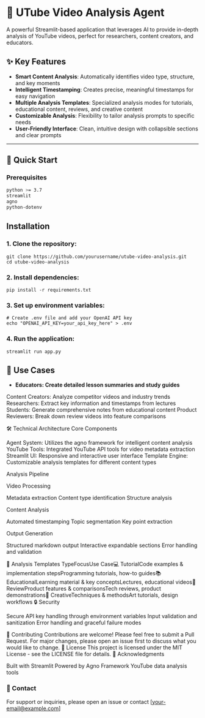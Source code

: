 # 🎥 UTube Video Analysis Agent

A powerful Streamlit-based application that leverages AI to provide in-depth analysis of YouTube videos, perfect for researchers, content creators, and educators.

## ✨ Key Features

- **Smart Content Analysis**: Automatically identifies video type, structure, and key moments
- **Intelligent Timestamping**: Creates precise, meaningful timestamps for easy navigation
- **Multiple Analysis Templates**: Specialized analysis modes for tutorials, educational content, reviews, and creative content
- **Customizable Analysis**: Flexibility to tailor analysis prompts to specific needs
- **User-Friendly Interface**: Clean, intuitive design with collapsible sections and clear prompts

---

## 🚀 Quick Start

### Prerequisites

```bash
python >= 3.7
streamlit
agno
python-dotenv
```

## Installation

### 1. Clone the repository:

```
git clone https://github.com/yourusername/utube-video-analysis.git
cd utube-video-analysis

```

### 2. Install dependencies:

```
pip install -r requirements.txt

```

### 3. Set up environment variables:

```
# Create .env file and add your OpenAI API key
echo "OPENAI_API_KEY=your_api_key_here" > .env
```

### 4. Run the application:

```
streamlit run app.py

```

## 🎯 Use Cases

- **Educators: Create detailed lesson summaries and study guides**

Content Creators: Analyze competitor videos and industry trends
Researchers: Extract key information and timestamps from lectures
Students: Generate comprehensive notes from educational content
Product Reviewers: Break down review videos into feature comparisons

🛠️ Technical Architecture
Core Components

Agent System: Utilizes the agno framework for intelligent content analysis
YouTube Tools: Integrated YouTube API tools for video metadata extraction
Streamlit UI: Responsive and interactive user interface
Template Engine: Customizable analysis templates for different content types

Analysis Pipeline

Video Processing

Metadata extraction
Content type identification
Structure analysis

Content Analysis

Automated timestamping
Topic segmentation
Key point extraction

Output Generation

Structured markdown output
Interactive expandable sections
Error handling and validation

🎨 Analysis Templates
TypeFocusUse Case💻 TutorialCode examples & implementation stepsProgramming tutorials, how-to guides📚 EducationalLearning material & key conceptsLectures, educational videos📱 ReviewProduct features & comparisonsTech reviews, product demonstrations🎨 CreativeTechniques & methodsArt tutorials, design workflows
🔒 Security

Secure API key handling through environment variables
Input validation and sanitization
Error handling and graceful failure modes

🤝 Contributing
Contributions are welcome! Please feel free to submit a Pull Request. For major changes, please open an issue first to discuss what you would like to change.
📝 License
This project is licensed under the MIT License - see the LICENSE file for details.
🙏 Acknowledgments

Built with Streamlit
Powered by Agno Framework
YouTube data analysis tools

### 📧 Contact

For support or inquiries, please open an issue or contact [your-email@example.com]
